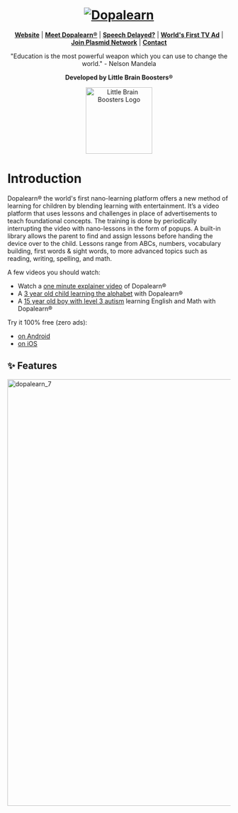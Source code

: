 <h1 align="center">
  <a href="https://www.dopalearn.com">
    <img src="https://uploads-ssl.webflow.com/61a4ecbcf1407008e0dd07fb/63a1d14e4828c1917d8e0df9_dopalearn_black_registered.png" alt="Dopalearn">
  </a>
</h1>


<p align=center>
  <strong><a href="https://www.dopalearn.com">Website</a></strong>
  | <strong><a href="https://www.youtube.com/watch?v=7F6yH6R_H_U">Meet Dopalearn®</a></strong>
  | <strong><a href="https://youtube.com/shorts/WGY0082PQZo?feature=share">Speech Delayed?</a></strong>
  | <strong><a href="https://www.youtube.com/watch?v=lsjc2uDi1OI">World's First TV Ad</a></strong>
  | <strong><a href="https://www.plasmid.network">Join Plasmid Network</a></strong>
  | <strong><a href="">Contact</a></strong>
</p>

<p align="center">
"Education is the most powerful weapon which you can use to change the world." - Nelson Mandela
</p>

<p align="center">
  <strong>Developed by Little Brain Boosters®</a></strong>
</p>

<p align="center">
  <a href="https://www.dopalearn.com">
    <img width="150px" src="https://uploads-ssl.webflow.com/61a4ecbcf1407008e0dd07fb/66c0fd759fb59105a9e50e4f_lbb_studio_large.png" alt="Little Brain Boosters Logo"/>
  </a>
</p>

# Introduction

Dopalearn® the world's first nano-learning platform offers a new method of learning for children by blending learning with entertainment. It’s a video platform that uses lessons and challenges in place of advertisements to teach foundational concepts. The training is done by periodically interrupting the video with nano-lessons in the form of popups. A built-in library allows the parent to find and assign lessons before handing the device over to the child. Lessons range from ABCs, numbers, vocabulary building, first words & sight words, to more advanced topics such as reading, writing, spelling, and math.

A few videos you should watch:
* Watch a [one minute explainer video](https://youtube.com/shorts/1gcMx_IDOZY) of Dopalearn®
* A [3 year old child learning the alphabet](https://youtube.com/shorts/pKa4rbOnMPk) with Dopalearn®
* A [15 year old boy with level 3 autism](https://youtu.be/gBZUCWVDbAY) learning English and Math with Dopalearn®

Try it 100% free (zero ads):
* [on Android](https://play.google.com/store/apps/details?id=com.littlebrainboosters.dopalearn)
* [on iOS](https://apps.apple.com/us/app/dopalearn/id1542507323)

:sparkles: Features
---------------------------
<img width="963" alt="dopalearn_7" src="https://github.com/user-attachments/assets/8212412b-558d-4dde-a57d-23b6d1cd73a3">
